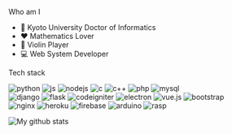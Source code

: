 Who am I
- 📘 Kyoto University Doctor of Informatics 
- ❤️ Mathematics Lover
- 🎻 Violin Player
- 💻 Web System Developer

Tech stack

![python](https://img.shields.io/badge/-Python-05122A?style=flat&logo=python)
![js](https://img.shields.io/badge/-JavaScript-05122A?style=flat&logo=javascript)
![nodejs](https://img.shields.io/badge/-Node.js-05122A?style=flat&logo=node.js)
![c](https://img.shields.io/badge/-C-05122A?style=flat&logo=C)
![c++](https://img.shields.io/badge/-C++-05122A?style=flat&logo=C%2B%2B)
![php](https://img.shields.io/badge/-php-05122A?style=flat&logo=php)
![mysql](https://img.shields.io/badge/-MySQL-05122A?style=flat&logo=mysql)
<br>
![django](https://img.shields.io/badge/-Django-05122A?style=flat&logo=django)
![flask](https://img.shields.io/badge/-Flask-05122A?style=flat&logo=flask)
![codeigniter](https://img.shields.io/badge/-Codeigniter-05122A?style=flat&logo=codeigniter)
![electron](https://img.shields.io/badge/-Electron-05122A?style=flat&logo=electron)
![vue.js](https://img.shields.io/badge/-Vue.js-05122A?style=flat&logo=vue.js)
![bootstrap](https://img.shields.io/badge/-Bootstrap-05122A?style=flat&logo=bootstrap)
      <br>
![nginx](https://img.shields.io/badge/-NGINX-05122A?style=flat&logo=nginx)
![heroku](https://img.shields.io/badge/-Heroku-05122A?style=flat&logo=heroku)
![firebase](https://img.shields.io/badge/-Firebase-05122A?style=flat&logo=firebase)
![arduino](https://img.shields.io/badge/-Arduino-05122A?style=flat&logo=arduino)
![rasp](https://img.shields.io/badge/-Raspberry%20Pi-05122A?style=flat&logo=raspberry%20pi)

![My github stats](https://github-readme-stats.vercel.app/api?username=andylee830914&count_private=true)
